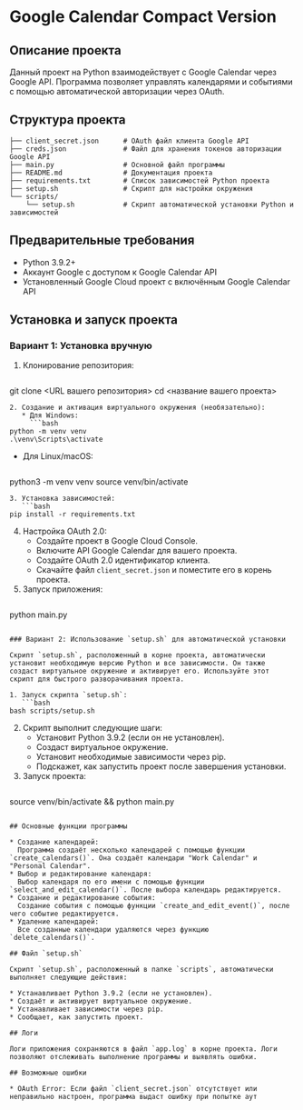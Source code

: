 

# Google Calendar Compact Version

## Описание проекта

Данный проект на Python взаимодействует с Google Calendar через Google API. Программа позволяет управлять календарями и событиями с помощью автоматической авторизации через OAuth.

## Структура проекта

```
├── client_secret.json      # OAuth файл клиента Google API
├── creds.json              # Файл для хранения токенов авторизации Google API
├── main.py                 # Основной файл программы
├── README.md               # Документация проекта
├── requirements.txt        # Список зависимостей Python проекта
├── setup.sh                # Скрипт для настройки окружения
└── scripts/
    └── setup.sh            # Скрипт автоматической установки Python и зависимостей
```

## Предварительные требования

* Python 3.9.2+
* Аккаунт Google с доступом к Google Calendar API
* Установленный Google Cloud проект с включённым Google Calendar API

## Установка и запуск проекта

### Вариант 1: Установка вручную

1. Клонирование репозитория:
   ```bash
git clone <URL вашего репозитория>
cd <название вашего проекта>
```
2. Создание и активация виртуального окружения (необязательно):
   * Для Windows:
     ```bash
python -m venv venv
.\venv\Scripts\activate
```
   * Для Linux/macOS:
     ```bash
python3 -m venv venv
source venv/bin/activate
```
3. Установка зависимостей:
   ```bash
pip install -r requirements.txt
```
4. Настройка OAuth 2.0:
   * Создайте проект в Google Cloud Console.
   * Включите API Google Calendar для вашего проекта.
   * Создайте OAuth 2.0 идентификатор клиента.
   * Скачайте файл `client_secret.json` и поместите его в корень проекта.
5. Запуск приложения:
   ```bash
python main.py
```

### Вариант 2: Использование `setup.sh` для автоматической установки

Скрипт `setup.sh`, расположенный в корне проекта, автоматически установит необходимую версию Python и все зависимости. Он также создаст виртуальное окружение и активирует его. Используйте этот скрипт для быстрого разворачивания проекта.

1. Запуск скрипта `setup.sh`:
   ```bash
bash scripts/setup.sh
```
2. Скрипт выполнит следующие шаги:
   * Установит Python 3.9.2 (если он не установлен).
   * Создаст виртуальное окружение.
   * Установит необходимые зависимости через pip.
   * Подскажет, как запустить проект после завершения установки.
3. Запуск проекта:
   ```bash
source venv/bin/activate && python main.py
```

## Основные функции программы

* Создание календарей:
  Программа создаёт несколько календарей с помощью функции `create_calendars()`. Она создаёт календари "Work Calendar" и "Personal Calendar".
* Выбор и редактирование календаря:
  Выбор календаря по его имени с помощью функции `select_and_edit_calendar()`. После выбора календарь редактируется.
* Создание и редактирование события:
  Создание события с помощью функции `create_and_edit_event()`, после чего событие редактируется.
* Удаление календарей:
  Все созданные календари удаляются через функцию `delete_calendars()`.

## Файл `setup.sh`

Скрипт `setup.sh`, расположенный в папке `scripts`, автоматически выполняет следующие действия:

* Устанавливает Python 3.9.2 (если не установлен).
* Создаёт и активирует виртуальное окружение.
* Устанавливает зависимости через pip.
* Сообщает, как запустить проект.

## Логи

Логи приложения сохраняются в файл `app.log` в корне проекта. Логи позволяют отслеживать выполнение программы и выявлять ошибки.

## Возможные ошибки

* OAuth Error: Если файл `client_secret.json` отсутствует или неправильно настроен, программа выдаст ошибку при попытке аут